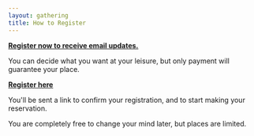 ```yaml
---
layout: gathering
title: How to Register
---
```


**[Register now to receive email updates. ](https://www.solipsys.co.uk/MathsJamRegister.html)**

You can decide what you want at your leisure, but only payment will guarantee your place.

**[Register here ](https://www.solipsys.co.uk/MathsJamRegister.html)**

You'll be sent a link to confirm your registration, and to start making your reservation.

You are completely free to change your mind later, but places are limited.
